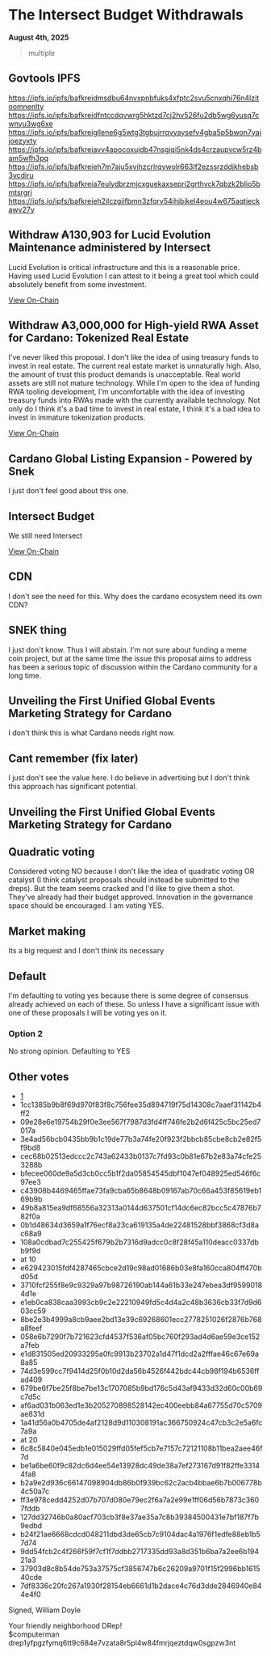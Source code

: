# The Intersect Budget Withdrawals

**August 4th, 2025**

> multiple

## Govtools IPFS

https://ipfs.io/ipfs/bafkreidmsdbu64nvxpnbfuks4xfptc2svu5cnxqhi76n4lzitoomnenlty
https://ipfs.io/ipfs/bafkreidfntccdqvwrg5hktzd7cj2hv526fu2db5wg6yusq7cwnyu3wg6xe
https://ipfs.io/ipfs/bafkreigllene6g5wtg3tgbujrrqvyaysefv4gba5p5bwon7yajjoezyxty
https://ipfs.io/ipfs/bafkreiavv4apocoxujdb47nsgjqi5nk4ds4crzaupvcw5rz4bam5wfh3pq
https://ipfs.io/ipfs/bafkreieh7m7aju5xvjhzcrlrqywolr663lf2ezssrzddjkhebsb3ycdjru
https://ipfs.io/ipfs/bafkreia7eulydbrzmjcxguekaxsepri2grthvck7qbzk2blio5bmtsrgri
https://ipfs.io/ipfs/bafkreieh2ilczgjifbmn3zfqrv54jhjbjkel4eou4w675aqtieckawv27y

## Withdraw ₳130,903 for Lucid Evolution Maintenance administered by Intersect

Lucid Evolution is critical infrastructure and this is a reasonable price. Having used Lucid Evolution I can attest to it being a great tool which could absolutely benefit from some investment. 

[View On-Chain](https://cardanoscan.io/vote/1ecd40caded32cdc72dbc57e379fa14c16f6bbfcbf14679e74375590d760bac8)

## Withdraw ₳3,000,000 for High-yield RWA Asset for Cardano: Tokenized Real Estate

I've never liked this proposal. I don't like the idea of using treasury funds to invest in real estate. The current real estate market is unnaturally high. Also, the amount of trust this product demands is unacceptable. Real world assets are still not mature technology. While I'm open to the idea of funding RWA tooling development, I'm uncomfortable with the idea of investing treasury funds into RWAs made with the currently available technology. Not only do I think it's a bad time to invest in real estate, I think it's a bad idea to invest in immature tokenization products.

[View On-Chain](https://cardanoscan.io/vote/df6d41bec6d35a800b229a3eac3cb6b7d1216b3bbf53fabafa52c28cfd5d66cc)

## Cardano Global Listing Expansion - Powered by Snek

I just don't feel good about this one. 

## Intersect Budget

We still need Intersect

[View On-Chain](https://cardanoscan.io/vote/5431d37d08e12d8aff31fe7f9341e8122dce90326d8a7ea7c1eb0071212943e7)

## CDN

I don't see the need for this. Why does the cardano ecosystem need its own CDN?

## SNEK thing

I just don't know. Thus I will abstain. I'm not sure about funding a meme coin project, but at the same time the issue this proposal aims to address has been a serious topic of discussion within the Cardano community for a long time. 

## Unveiling the First Unified Global Events Marketing Strategy for Cardano

I don't think this is what Cardano needs right now. 

## Cant remember (fix later) 

I just don't see the value here. I do believe in advertising but I don't think this approach has significant potential.

## Unveiling the First Unified Global Events Marketing Strategy for Cardano

## Quadratic voting 

Considered voting NO because I don't like the idea of quadratic voting OR catalyst (I think catalyst proposals should instead be submitted to the dreps). But the team seems cracked and I'd like to give them a shot. They've already had their budget approved. Innovation in the governance space should be encouraged. I am voting YES.  

## Market making

Its a big request and I don't think its necessary 

## Default

I'm defaulting to voting yes because there is some degree of consensus already achieved on each of these. So unless I have a significant issue with one of these proposals I will be voting yes on it.

### Option 2

No strong opinion. Defaulting to YES

## Other votes

- [1](https://cardanoscan.io/vote/d3b4a0f568508154942715799856b66794dbecc7a1b15ddf7964c6b4c5a413b5)
- 1cc1385b9b8f69d970f83f8c756fee35d894719f75d14308c7aaef31142b4ff2
- 09e28e6e19754b29f0e3ee567f7987d3fd4ff746fe2b2d6f425c5bc25ed7017a
- 3e4ad56bcb0435bb9b1c19de77b3a74fe20f923f2bbcb85cbe8cb2e82f5f9bd8
- cec68b02513edccc2c743a62433b0137c7fd93c0b81e67b2e83a74cfe253288b
- bfecee060de9a5d3cb0cc5b1f2da05854545dbf1047ef048925ed546f6c97ee3
- c43908b4469465ffae73fa9cba65b8648b09167ab70c66a453f85619eb169b9b
- 49b8a815ea9df68556a32313a0144d637501cf14dc6ec82bcc5c47876b782f0a
- 0b1d48634d3659a1f76ecf8a23ca619135a4de22481528bbf3868cf3d8ac68a9
- 108a0cdbad7c255425f679b2b7316d9adcc0c8f28f45a110deacc0337dbb9f9d
- at 10
- e629423015fdf4287465cbce2d19c98ad01686b03e8fa160cca804ff470bd05d
- 3710fcf255f8e9c9329a97b98726190ab144a61b33e247ebea3df95990184d1e
- e1eb0ca838caa3993cb9c2e22210949fd5c4d4a2c48b3636cb33f7d9d603cc59
- 8be2e3b4999a8cb9aee2bd13e39c69268601ecc2778251026f2876b768a8feef
- 058e6b7290f7b721623cfd4537f536af05bc760f293ad4d6ae59e3ce152a7feb
- e1d831505ed20933295a0fc9913b23702a1d47f1dcd2a2fffae46c67e69a8a85
- 74d3e599cc7f9414d25f0b10d2da56b4526f442bdc44cb98f194b6536ffad409
- 679be6f7be25f8be7be13c1707085b9bd176c5d43af9433d32d60c00b69c7d5c
- af6ad031b063ed1e3b205270898528142ec400eebb84a67755d70c5709ae831d
- 1a41d56a0b4705de4af2128d9d110308191ac366750924c47cb3c2e5a6fc7a9a
- at 20
- 6c8c5840e045edb1e015029ffd05fef5cb7e7157c72121108b11bea2aee46f7d
- be1a6be60f9c82dc6d4ee54e13928dc49de38a7ef273167d91f82ffe33144fa8 
- b2a9e2d936c66147098904db86b0f939bc62c2acb4bbae6b7b006778b4c50a7c
- ff3e978cedd4252d07b707d080e79ec2f6a7a2e99e1ff06d56b7873c3607fddb
- 127dd32746b0a80acf703cb3f8e37ae35a7c8b39384500431e7bf187f7b9edbd
- b24f21ae6668cdcd048211dbd3de65cb7c9104dac4a1976f1edfe88eb1b57d74
- 9dd54fcb2c4f266f59f7cf1f7ddbb2717335dd93a8d351b6ba7a2ee6b19421a3
- 37903d8c8b54de753a37575cf3856747b6c26209a9701f15f2996bb161540cde
- 7df8336c20fc267a1930f28154eb6661d1b2dace4c76d3dde2846940e844e4f0



Signed,
William Doyle

Your friendly neighborhood DRep! <br>
$computerman <br>
drep1yfpgzfymq6tt9c684e7vzata8r5pl4w84fmrjqeztdqw0sgpzw3nt